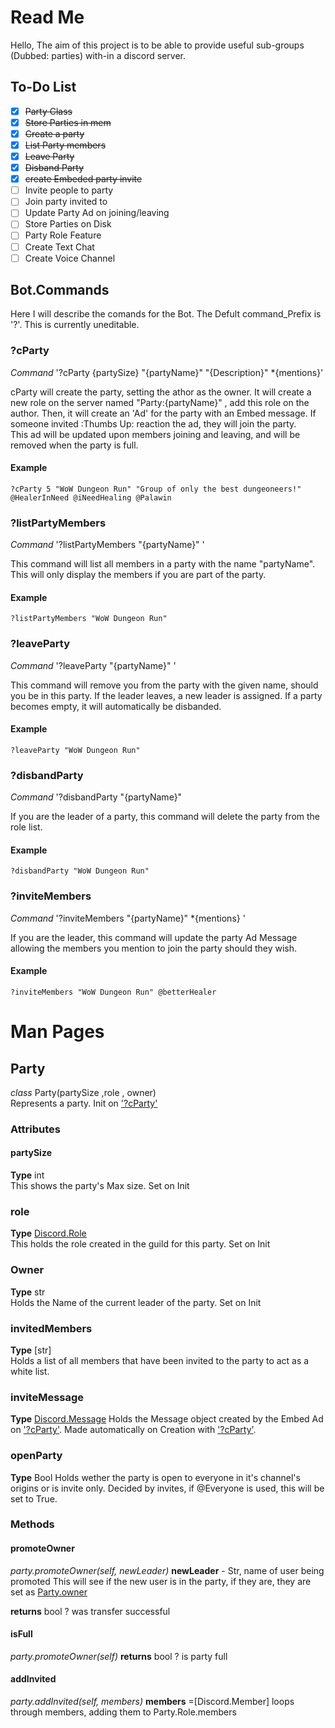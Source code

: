 ﻿# Read Me

Hello, The aim of this project is to be able to provide useful sub-groups (Dubbed: parties) with-in a discord server. 


## To-Do List

- [x] ~~Party Class~~
-  [x] ~~Store Parties in mem~~
-  [x] ~~Create a party~~
-  [x] ~~List Party members~~
-  [x] ~~Leave Party~~
-  [x] ~~Disband Party~~
-  [x] ~~create Embeded party invite~~
-  [ ] Invite people to party
- [ ] Join party invited to
- [ ] Update Party Ad on joining/leaving
- [ ] Store Parties on Disk
- [ ] Party Role Feature
- [ ] Create Text Chat
- [ ] Create Voice Channel

## Bot.Commands
Here I will describe the comands for the Bot. The Defult command_Prefix is '?'. This is currently uneditable.

### ?cParty <a name = "cParty"></a>
*Command*</t> '?cParty {partySize} "{partyName}" "{Description}" *{mentions}'

cParty will create the party, setting the athor as the owner. It will create a new role on the server named "Party:{partyName}" , add this role on the author. Then, it will create an 'Ad' for the party with an Embed message. If someone invited :Thumbs Up: reaction the ad, they will join the party.<br>
This ad will be updated upon members joining and leaving, and will be removed when the party is full.

#### Example
```
?cParty 5 "WoW Dungeon Run" "Group of only the best dungeoneers!" @HealerInNeed @iNeedHealing @Palawin 
```

### ?listPartyMembers 
*Command* '?listPartyMembers "{partyName}" '

This command will list all members in a party with the name "partyName". This will only display the members if you are part of the party.
#### Example
```
?listPartyMembers "WoW Dungeon Run"
```

### ?leaveParty
*Command* '?leaveParty "{partyName}" '

This command will remove you from the party with the given name, should you be in this party.
If the leader leaves, a new leader is assigned. If a party becomes empty, it will automatically be disbanded.

#### Example
```
?leaveParty "WoW Dungeon Run"
```

### ?disbandParty
*Command* '?disbandParty "{partyName}"

If you are the leader of a party, this command will delete the party from the role list.

#### Example
```
?disbandParty "WoW Dungeon Run"
```

### ?inviteMembers
*Command* '?inviteMembers "{partyName}" *{mentions} '

If you are the leader, this command will update the party Ad Message allowing the members you mention to join the party should they wish.

#### Example
```
?inviteMembers "WoW Dungeon Run" @betterHealer
```

# Man Pages

## <a name="Class_Party"></a> Party
*class* Party(partySize ,role , owner)  <br>
Represents a party. Init on ['?cParty'](#cParty)

### Attributes

####   partySize
**Type**  int  <br>
This shows the party's Max size.  Set on Init
### role
 **Type** [Discord.Role](https://discordpy.readthedocs.io/en/latest/api.html?highlight=role#discord.Role) <br>
 This holds the role created in the guild for this party.  Set on Init
 ### Owner
 **Type** str <br>
 Holds the Name of the current leader of the party.  Set on Init
 ### invitedMembers
 **Type** [str] <br>
 Holds a list of all members that have been invited to the party to act as a white list.
### inviteMessage
**Type** [Discord.Message](https://discordpy.readthedocs.io/en/latest/api.html?highlight=message#message)
Holds the Message object created by the Embed Ad on ['?cParty'](#cParty). Made automatically on Creation with ['?cParty'](#cParty).

### openParty
**Type** Bool
Holds wether the party is open to everyone in it's channel's origins or is invite only. Decided by invites, if @Everyone is used, this will be set to True.

### Methods

#### promoteOwner
*party.promoteOwner(self, newLeader)*
**newLeader** - Str, name of user being promoted
This will see if the new user is in the party, if they are, they are set as [Party.owner](#Owner)

**returns** bool ? was transfer successful

#### isFull
*party.promoteOwner(self)*
**returns** bool ? is party full

#### addInvited
*party.addInvited(self, members)*
**members** =[Discord.Member]
loops through members, adding them to Party.Role.members
